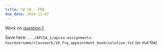 ```yaml
---
title: CW 19 - FRQ
due_date: 2024-11-07
---
```


Work on [question 1](https://apcentral.collegeboard.org/media/pdf/ap23-frq-comp-sci-a.pdf).

Save here: `.../APCSA_1/apcsa-assignments-YourUsername/classwork/19_frq_appointment_book/solution.txt` (or md file)

